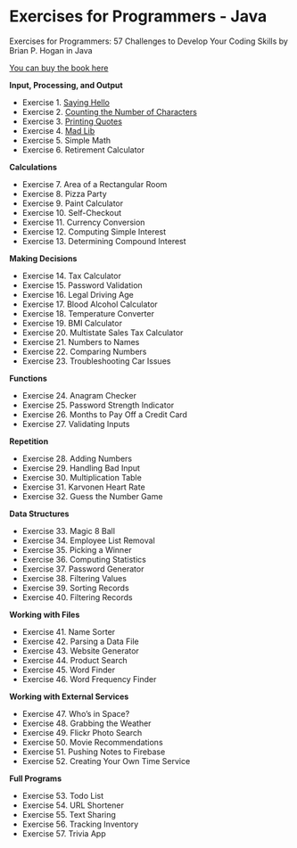 # Exercises for Programmers -  Java
Exercises for Programmers: 57 Challenges to Develop Your Coding Skills by Brian P. Hogan in Java

[You can buy the book here](https://www.amazon.com/Exercises-Programmers-Challenges-Develop-Coding/dp/1680501224)

**Input, Processing, and Output**
- Exercise 1. [Saying Hello](https://github.com/durimkryeziu/exercises-for-programmers-java/tree/main/saying-hello)
- Exercise 2. [Counting the Number of Characters](https://github.com/durimkryeziu/exercises-for-programmers-java/tree/main/characters-count)
- Exercise 3. [Printing Quotes](https://github.com/durimkryeziu/exercises-for-programmers-java/tree/main/printing-quotes)
- Exercise 4. [Mad Lib](https://github.com/durimkryeziu/exercises-for-programmers-java/tree/main/mad-lib)
- Exercise 5. Simple Math
- Exercise 6. Retirement Calculator

**Calculations**
- Exercise 7. Area of a Rectangular Room
- Exercise 8. Pizza Party
- Exercise 9. Paint Calculator
- Exercise 10. Self-Checkout
- Exercise 11. Currency Conversion
- Exercise 12. Computing Simple Interest
- Exercise 13. Determining Compound Interest

**Making Decisions**
- Exercise 14. Tax Calculator
- Exercise 15. Password Validation
- Exercise 16. Legal Driving Age
- Exercise 17. Blood Alcohol Calculator
- Exercise 18. Temperature Converter
- Exercise 19. BMI Calculator
- Exercise 20. Multistate Sales Tax Calculator
- Exercise 21. Numbers to Names
- Exercise 22. Comparing Numbers
- Exercise 23. Troubleshooting Car Issues

**Functions**
- Exercise 24. Anagram Checker
- Exercise 25. Password Strength Indicator
- Exercise 26. Months to Pay Off a Credit Card
- Exercise 27. Validating Inputs

**Repetition**
- Exercise 28. Adding Numbers
- Exercise 29. Handling Bad Input
- Exercise 30. Multiplication Table
- Exercise 31. Karvonen Heart Rate
- Exercise 32. Guess the Number Game

**Data Structures**
- Exercise 33. Magic 8 Ball
- Exercise 34. Employee List Removal
- Exercise 35. Picking a Winner
- Exercise 36. Computing Statistics
- Exercise 37. Password Generator
- Exercise 38. Filtering Values
- Exercise 39. Sorting Records
- Exercise 40. Filtering Records

**Working with Files**
- Exercise 41. Name Sorter
- Exercise 42. Parsing a Data File
- Exercise 43. Website Generator
- Exercise 44. Product Search
- Exercise 45. Word Finder
- Exercise 46. Word Frequency Finder

**Working with External Services**
- Exercise 47. Who’s in Space?
- Exercise 48. Grabbing the Weather
- Exercise 49. Flickr Photo Search
- Exercise 50. Movie Recommendations
- Exercise 51. Pushing Notes to Firebase
- Exercise 52. Creating Your Own Time Service

**Full Programs**
- Exercise 53. Todo List
- Exercise 54. URL Shortener
- Exercise 55. Text Sharing
- Exercise 56. Tracking Inventory
- Exercise 57. Trivia App
